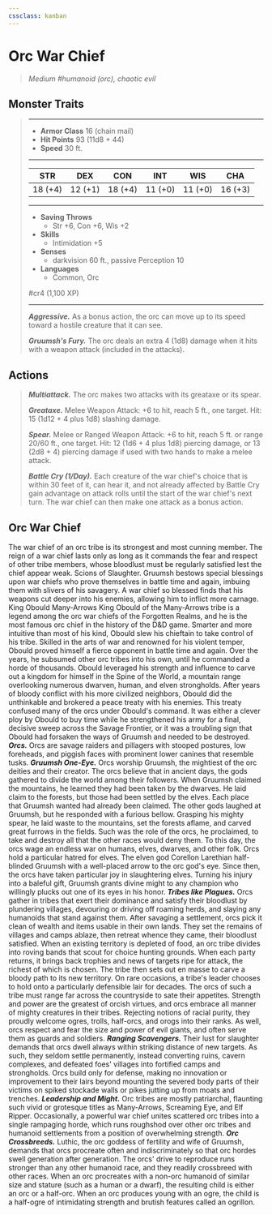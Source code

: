 ```yaml
---
cssclass: kanban
---
```


# Orc War Chief
>*Medium #humanoid (orc), chaotic evil*
## Monster Traits
>___
>- **Armor Class** 16 (chain mail)
>- **Hit Points** 93 (11d8 + 44)
>- **Speed** 30 ft.
>___
>|STR|DEX|CON|INT|WIS|CHA|
>|:---:|:---:|:---:|:---:|:---:|:---:|
>|18 (+4)|12 (+1)|18 (+4)|11 (+0)|11 (+0)|16 (+3)|
>___
>- **Saving Throws**
>	 - Str +6, Con +6, Wis +2
>- **Skills**
>	 - Intimidation +5
>- **Senses**
>	 - darkvision 60 ft., passive Perception 10
>- **Languages**
>	 - Common, Orc
>
> #cr4 (1,100 XP)
>___
>***Aggressive.*** As a bonus action, the orc can move up to its speed toward a hostile creature that it can see.  
>
>***Gruumsh's Fury.*** The orc deals an extra 4 (1d8) damage when it hits with a weapon attack (included in the attacks).  
>
## Actions
>***Multiattack.*** The orc makes two attacks with its greataxe or its spear.  
>
>***Greataxe.*** Melee Weapon Attack: +6 to hit, reach 5 ft., one target. Hit: 15 (1d12 + 4 plus 1d8) slashing damage.  
>
>***Spear.*** Melee  or Ranged Weapon Attack: +6 to hit, reach 5 ft. or range 20/60 ft., one target. Hit: 12 (1d6 + 4 plus 1d8) piercing damage, or 13 (2d8 + 4) piercing damage if used with two hands to make a melee attack.  
>
>***Battle Cry (1/Day).*** Each creature of the war chief's choice that is within 30 feet of it, can hear it, and not already affected by Battle Cry gain advantage on attack rolls until the start of the war chief's next turn. The war chief can then make one attack as a bonus action.
## Orc War Chief
The war chief of an orc tribe is its strongest and most cunning member. The reign of a war chief lasts only as long as it commands the fear and respect of other tribe members, whose bloodlust must be regularly satisfied lest the chief appear weak. Scions of Slaughter. Gruumsh bestows special blessings upon war chiefs who prove themselves in battle time and again, imbuing them with slivers of his savagery. A war chief so blessed finds that his weapons cut deeper into his enemies, allowing him to inflict more carnage.
King Obould Many-Arrows
King Obould of the Many-Arrows tribe is a legend among the orc war chiefs of the Forgotten Realms, and he is the most famous orc chief in the history of the D&D game.
Smarter and more intuitive than most of his kind, Obould slew his chieftain to take control of his tribe. Skilled in the arts of war and renowned for his violent temper, Obould proved himself a fierce opponent in battle time and again. Over the years, he subsumed other orc tribes into his own, until he commanded a horde of thousands.
Obould leveraged his strength and influence to carve out a kingdom for himself in the Spine of the World, a mountain range overlooking numerous dwarven, human, and elven strongholds.
After years of bloody conflict with his more civilized neighbors, Obould did the unthinkable and brokered a peace treaty with his enemies. This treaty confused many of the orcs under Obould's command. It was either a clever ploy by Obould to buy time while he strengthened his army for a final, decisive sweep across the Savage Frontier, or it was a troubling sign that Obould had forsaken the ways of Gruumsh and needed to be destroyed.
***Orcs.*** Orcs are savage raiders and pillagers with stooped postures, low foreheads, and piggish faces with prominent lower canines that resemble tusks.
***Gruumsh One-Eye.***  Orcs worship Gruumsh, the mightiest of the orc deities and their creator. The orcs believe that in ancient days, the gods gathered to divide the world among their followers. When Gruumsh claimed the mountains, he learned they had been taken by the dwarves. He laid claim to the forests, but those had been settled by the elves. Each place that Gruumsh wanted had already been claimed. The other gods laughed at Gruumsh, but he responded with a furious bellow. Grasping his mighty spear, he laid waste to the mountains, set the forests aflame, and carved great furrows in the fields. Such was the role of the orcs, he proclaimed, to take and destroy all that the other races would deny them. To this day, the orcs wage an endless war on humans, elves, dwarves, and other folk.
Orcs hold a particular hatred for elves. The elven god Corellon Larethian half-blinded Gruumsh with a well-placed arrow to the orc god's eye. Since then, the orcs have taken particular joy in slaughtering elves. Turning his injury into a baleful gift, Gruumsh grants divine might to any champion who willingly plucks out one of its eyes in his honor.
***Tribes like Plagues.*** Orcs gather in tribes that exert their dominance and satisfy their bloodlust by plundering villages, devouring or driving off roaming herds, and slaying any humanoids that stand against them. After savaging a settlement, orcs pick it clean of wealth and items usable in their own lands. They set the remains of villages and camps ablaze, then retreat whence they came, their bloodlust satisfied.
When an existing territory is depleted of food, an orc tribe divides into roving bands that scout for choice hunting grounds. When each party returns, it brings back trophies and news of targets ripe for attack, the richest of which is chosen. The tribe then sets out en masse to carve a bloody path to its new territory.
On rare occasions, a tribe's leader chooses to hold onto a particularly defensible lair for decades. The orcs of such a tribe must range far across the countryside to sate their appetites.
Strength and power are the greatest of orcish virtues, and orcs embrace all manner of mighty creatures in their tribes. Rejecting notions of racial purity, they proudly welcome ogres, trolls, half-orcs, and orogs into their ranks. As well, orcs respect and fear the size and power of evil giants, and often serve them as guards and soldiers.
***Ranging Scavengers.***  Their lust for slaughter demands that orcs dwell always within striking distance of new targets. As such, they seldom settle permanently, instead converting ruins, cavern complexes, and defeated foes' villages into fortified camps and strongholds. Orcs build only for defense, making no innovation or improvement to their lairs beyond mounting the severed body parts of their victims on spiked stockade walls or pikes jutting up from moats and trenches.
***Leadership and Might.***  Orc tribes are mostly patriarchal, flaunting such vivid or grotesque titles as Many-Arrows, Screaming Eye, and Elf Ripper. Occasionally, a powerful war chief unites scattered orc tribes into a single rampaging horde, which runs roughshod over other orc tribes and humanoid settlements from a position of overwhelming strength.
***Orc Crossbreeds.***  Luthic, the orc goddess of fertility and wife of Gruumsh, demands that orcs procreate often and indiscriminately so that orc hordes swell generation after generation. The orcs' drive to reproduce runs stronger than any other humanoid race, and they readily crossbreed with other races. When an orc procreates with a non-orc humanoid of similar size and stature (such as a human or a dwarf), the resulting child is either an orc or a half-orc. When an orc produces young with an ogre, the child is a half-ogre of intimidating strength and brutish features called an ogrillon.
